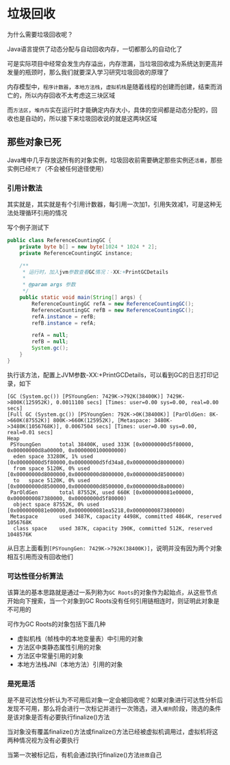 # 垃圾回收
为什么需要垃圾回收呢？

Java语言提供了动态分配与自动回收内存，一切都那么的自动化了

可是实际项目中经常会发生内存溢出，内存泄漏，当垃圾回收成为系统达到更高并发量的瓶颈时，那么我们就要深入学习研究垃圾回收的原理了

内存模型中，`程序计数器`，`本地方法栈`，`虚拟机栈`是随着线程的创建而创建，结束而消亡的，所以内存回收不太考虑这三块区域

而`方法区`，`堆内存`实在运行时才能确定内存大小，具体的空间都是动态分配的，回收也是自动的，所以接下来垃圾回收说的就是这两块区域
## 那些对象已死
Java堆中几乎存放这所有的对象实例，垃圾回收前需要确定那些实例还`活着`，那些实例已经`死了`（不会被任何途径使用）
### 引用计数法
其实就是，其实就是有个引用计数器，每引用一次加1，引用失效减1，可是这种无法处理循环引用的情况

写个例子测试下
```java
public class ReferenceCountingGC {
    private byte b[] = new byte[1024 * 1024 * 2];
    private ReferenceCountingGC instance;

    /**
     * 运行时，加入jvm参数查看GC情况：-XX:+PrintGCDetails
     *
     * @param args 参数
     */
    public static void main(String[] args) {
        ReferenceCountingGC refA = new ReferenceCountingGC();
        ReferenceCountingGC refB = new ReferenceCountingGC();
        refA.instance = refB;
        refB.instance = refA;

        refA = null;
        refB = null;
        System.gc();
    }
}
```
执行该方法，配置上JVM参数-XX:+PrintGCDetails，可以看到GC的日志打印记录，如下
```
[GC (System.gc()) [PSYoungGen: 7429K->792K(38400K)] 7429K->800K(125952K), 0.0011108 secs] [Times: user=0.00 sys=0.00, real=0.00 secs] 
[Full GC (System.gc()) [PSYoungGen: 792K->0K(38400K)] [ParOldGen: 8K->660K(87552K)] 800K->660K(125952K), [Metaspace: 3480K->3480K(1056768K)], 0.0067504 secs] [Times: user=0.00 sys=0.00, real=0.01 secs] 
Heap
 PSYoungGen      total 38400K, used 333K [0x00000000d5f80000, 0x00000000d8a00000, 0x0000000100000000)
  eden space 33280K, 1% used [0x00000000d5f80000,0x00000000d5fd34a8,0x00000000d8000000)
  from space 5120K, 0% used [0x00000000d8000000,0x00000000d8000000,0x00000000d8500000)
  to   space 5120K, 0% used [0x00000000d8500000,0x00000000d8500000,0x00000000d8a00000)
 ParOldGen       total 87552K, used 660K [0x0000000081e00000, 0x0000000087380000, 0x00000000d5f80000)
  object space 87552K, 0% used [0x0000000081e00000,0x0000000081ea5218,0x0000000087380000)
 Metaspace       used 3487K, capacity 4498K, committed 4864K, reserved 1056768K
  class space    used 387K, capacity 390K, committed 512K, reserved 1048576K
```
从日志上面看到`[PSYoungGen: 7429K->792K(38400K)]`，说明并没有因为两个对象相互引用而没有回收他们
### 可达性径分析算法
该算法的基本思路就是通过一系列称为`GC Roots`的对象作为起始点，从这些节点开始向下搜索，当一个对象到GC Roots没有任何引用链相连时，则证明此对象是不可用的

可作为GC Roots的对象包括下面几种
* 虚拟机栈（帧栈中的本地变量表）中引用的对象
* 方法区中类静态属性引用的对象
* 方法区中常量引用的对象
* 本地方法栈JNI（本地方法）引用的对象
### 是死是活
是不是可达性分析认为不可用后对象一定会被回收呢？如果对象进行可达性分析后发现不可用，那么将会进行一次标记并进行一次筛选，进入`缓刑`阶段，筛选的条件是该对象是否有必要执行finalize()方法

当对象没有覆盖finalize()方法或finalize()方法已经被虚拟机调用过，虚拟机将这两种情况视为没有必要执行

当第一次被标记后，有机会通过执行finalize()方法`拯救`自己
